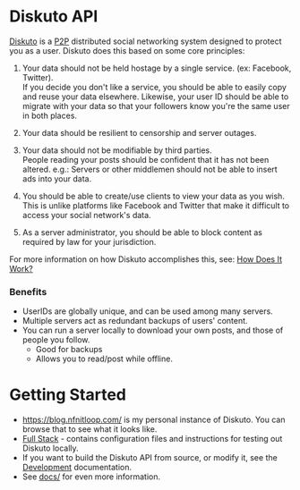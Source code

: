 Diskuto API
===========

[Diskuto] is a [P2P] distributed social networking system designed to protect
you as a user. Diskuto does this based on some core principles:

1. Your data should not be held hostage by a single service. (ex: Facebook,
   Twitter).  
   If you decide you don't like a service, you should be able to easily copy and
   reuse your data elsewhere. Likewise, your user ID should be able to migrate
   with your data so that your followers know you're the same user in both
   places.

2. Your data should be resilient to censorship and server outages.

3. Your data should not be modifiable by third parties.  
   People reading your posts should be confident that it has not been altered.
   e.g.: Servers or other middlemen should not be able to insert ads into your
   data.

4. You should be able to create/use clients to view your data as you wish.  
   This is unlike platforms like Facebook and Twitter that make it difficult to
   access your social network's data.

5. As a server administrator, you should be able to block content as required by
   law for your jurisdiction.

For more information on how Diskuto accomplishes this, see: [How Does It Work?]

[Diskuto]: https://github.com/diskuto
[P2P]: https://en.wikipedia.org/wiki/Peer-to-peer
[How Does It Work?]: ./docs/how_does_it_work.md


### Benefits ###

 * UserIDs are globally unique, and can be used among many servers.
 * Multiple servers act as redundant backups of users' content.
 * You can run a server locally to download your own posts, and those of people you follow.
   * Good for backups
   * Allows you to read/post while offline.
 


Getting Started
===============

* <https://blog.nfnitloop.com/> is my personal instance of Diskuto. You can browse that to see what it looks like.
* [Full Stack] - contains configuration files and instructions for testing out Diskuto locally.
* If you want to build the Diskuto API from source, or modify it, see the [Development] documentation.
* See [docs/] for even more information.

[Full Stack]: ./examples/full-stack/
[Development]: docs/development.md
[docs/]: ./docs/
